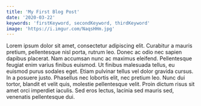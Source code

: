 ```yaml
---
title: 'My First Blog Post'
date: '2020-03-22'
keywords: 'firstKeyword, secondKeyword, thirdKeyword'
image: 'https://i.imgur.com/NaqsHHm.jpg'
---
```


Lorem ipsum dolor sit amet, consectetur adipiscing elit. Curabitur a mauris pretium, pellentesque nisl porta, rutrum leo. Donec ac odio nec sapien dapibus placerat. Nam accumsan nunc ac maximus eleifend. Pellentesque feugiat enim varius finibus euismod. Ut finibus malesuada tellus, eu euismod purus sodales eget. Etiam pulvinar tellus vel dolor gravida cursus. In a posuere justo. Phasellus nec lobortis elit, nec pretium leo. Nunc dui tortor, blandit et velit quis, molestie pellentesque velit. Proin dictum risus sit amet orci imperdiet iaculis. Sed eros lectus, lacinia sed mauris sed, venenatis pellentesque dui.